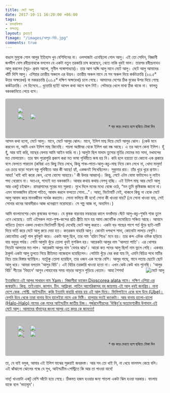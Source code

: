```yaml
---
title: মেটে আলু
date: 2017-10-11 16:20:00 +06:00
tags:
- রসনাবিলাস
- কন্দতত্ত্ব
layout: post
fimage: "/images/আলুর-বিচি.jpg"
comments: true
---
```


বাঙাল মুলুকে গোল আলুর ইতিহাস খুব বেশিদিনের না। ওলন্দাজটা এনেছিলো গোল আলু। এই তো সেদিন, বিজ্ঞানী জগদীশ বোস রবীন্দ্রনাথকে বললেন যে একটা নতুন তরকারি চাষ করেছেন, খেতে নাকি খুবই ভাল। তারপর রবীন্দ্রনাথও আলু করলেন (সূত্র- প্রথম আলো, সুনীল গঙ্গোপাধ্যায়)। তার আগ অব্দি আলু মানে মেটে আলু। মেটে আলু আমাদের খাঁটি দিশি আলু। এশিয়ার ক্রান্তীয় অঞ্চলে এর উদ্ভব। ক্রান্তীয় অঞ্চল মানে যে সব অঞ্চল দিয়ে কর্কটক্রান্তি (২৩.৫° উত্তর অক্ষরেখা) বা মকরক্রান্তি (২৩.৫° দক্ষিণ অক্ষরেখা) চলে গেছে। আমাদের দেশের ঠিক বুকের উপর দিয়ে গেছে কর্কটক্রান্তি। সে হিসেবে… ধুত্তোরি ছাই! আসল কথা আগে বলে নিই। পেটভরে খেলে মাথা ঠিক থাকে না। ফালতু বকবকানিতে পেয়ে বসে।
<div class="row">
    <div class="col-md-12" style="padding: 30px;background: rgba(0, 0, 0, 0.26);border-radius: 4px;">
        <div class="col-sm-6">
            <a href="/images/আলু-গাছ.jpg" data-toggle="lightbox" data-title="আলু গাছ" data-footer="<i>Dioscorea alata" data-gallery="মেটে আলু" style="padding:10px;">
                <img src="/images/আলু-গাছ.jpg" class="img-fluid">
            </a>
        </div>
        <div class="col-sm-6">
            <a href="/images/আলুর-বিচি.jpg" data-toggle="lightbox" data-title="আলুর বিচি" data-footer="এটা গাছে ঝুলে থাকে। পুড়িয়ে খেতাম ছোটবেলায়।" data-gallery="মেটে আলু" style="padding:10px;">
                <img src="/images/আলুর-বিচি.jpg" class="img-fluid">
            </a>
            <a href="/images/মেটে-আলু.jpg" data-toggle="lightbox" data-title="মেটে আলু" data-gallery="আমরুলি" style="padding:10px;">
                <img src="/images/মেটে-আলু.jpg" class="img-fluid">
            </a>
        </div>
        <p style="text-align:right;color: black;margin-bottom: 0;"><small>* বড় করে দেখতে হলে ছবিতে টোকা দিন</small></p>
    </div>
</div>
আসল কথা হলো, মেটে আলু। মানে, মেটে আলুর ঝোল। মানে, ইলিশ মাছ দিয়ে মেটে আলুর ঝোল। (কেউ মনে করবেন না, আমি এখন ইলিশ মাছ কিনেছি। পয়লা অক্টোবর থেকে ইলিশ ধরা বন্ধ আছে। এ তর আগে কেনা ইলিশ। হুঁ হুঁ, আর যাই করি, মাছের বেলায় আমি আইন ভাঙি না।) আলুটা ছিল মাদাম তুসোর মূর্তির মোমের মত সাদা, মখমলের মত মোলায়েম। তার স্বাদ পুরোপুরি প্রকাশ করা মত ভাষা পৃথিবীতে জন্ম হয় নি। কবি হলে হয়তো তা কোনো এক প্রকারে বলে ফেলতে পারতাম (কবিরা এত কিছু নিয়ে লেখে, কিন্তু শাক-পাতা-আলু-কচু-মাছ নিয়ে কেন লেখে না, খোদা মালুম! এর চেয়ে বড়ো সরেশ বস্তু পৃথিবীতে আর কী আছে! হ্যাঁ, একজনই লিখেছিলেন। সুকুমার রায়। তাঁর খুরে খুরে প্রণাম। আহা! 'খাই খাই করো কেন, এসো বোসো আহারে।' কী উদার আহ্বান)।  কিন্তু, পেটে এটম বোমা ফাটালেও দু লাইন পদ্য বেরোবে না। অতএব, গদ্যেই যত বকবকানি। আবার কথায় কথায় বেপথু হচ্ছি। এই ইলিশ মাছ আর মেটে আলু আর একটু চইঝাল। রামপ্রসাদের সুরের মত সুরুয়া। মুখে দিলে মনের মধ্যে বেজে ওঠে, “মন তুমি কৃষিকাজ জানো না। এমন মানবজমিন রইলো পতিত, আবাদ করলে ফলতো সোনা…"। আহা, ভিটেমাটি নেই, থাকলে কিছু না হোক মেটে আলু আবাদ করে মানবজীবন সার্থক করতাম। সোনা ফলিয়ে কী হবে! সোনা কী খাওয়া যায়? (যে সোনা খাওয়া যায়, সেই সোনার ধানের আবাদীরাও আজ ধনেপ্রাণে মরোমরো। সে গল্প আজ না, অন্যদিন।)

আমি বাংলাদেশের খোদ কৃষকের বংশধর। যে কৃষক বারংবার মন্বন্তরের কালে বনবাঁদাড় ঘেঁটে আলু-কচু-শুষনি শাক তুলে এনে খেয়েছে। তাই এইসকল লতা-গুল্ম-কন্দের প্রতি প্রীতি মনে হয় আমা জেনেটিক মেমোরিতে সঞ্চিত আছে। আমাদে বাড়িতে (মানে একদা যেখানে ভিটেমাটি ছিল) দেখেছি মেটে আলু করতে। একটা বড় গাছের পাশে গর্ত খুঁড়ে ছাই-মাটি দিয়ে ভর্তি করে মেটে আলু রুয়ে দেয়া হত। কতরকম বাহারি আলু। কোনটা ধপধপে সাদা, কোনোটা লালচে বেগুনি। কোনোটায় একটু গাল কুটকুট করে। একটা আলু ছিল, তার নাম 'হরিণ শিঙে' মনে হয়। তার কন্দ এদিক ওদিক ছড়িয়ে যায় বহুদুর পর্যন্ত। গোটা আলুটা খুঁড়ে তোলা খুবই মুশকিল হয়। আরেকটা আলুর নাম 'আলতা পাতি'। এর খোসার নিচেটা আলতার মত লাল। আরেকটা আলুর নাম 'বেনার ঝাড়'।  আরো কত পদের আলু ছিল! নাম ভুলে গেছি। একবার ঠাকুর্দা একটা আলু তুলতে গিয়ে রীতিমত নাজেহাল হয়েছিলেন। গোটাটা খুঁড়ে বের করা যায় নি, এমনি বিচিত্র পথে মাটির নিচে তার বিস্তার ঘটেছিল। যতটুকু তোলা হয়েছিল, তার ওজন এক মণের বেশি। আলুর গাছে, মানে লতায় ছোটো ছোট আলু ধরে। আমরা বলতাম 'আলুর বিচি'। এই বিচির তরকারি খাওয়া হতো না। এখন কেউ কেউ খায় শুনেছি। 'আলুর বিচি' শীতের 'বিহানে' আগুন পোহানোর সময় নাড়ার আগুনে পুড়িয়ে খেতাম। আহা শৈশব!<a href="/images/Dioscorea_alata8c.jpg" data-toggle="lightbox" data-gallery="মেটে আলু" data-title="মেটে আলু" data-footer="ঠাকুর্দার তোলা আলুটা কতকটা এইরকম ছিল"><img class="thumbnail img-fluid" src="/images/Dioscorea_alata8c.jpg" style="float:right !important;" alt="মেটে আলু">

ইংরেজিতে এই আলুর সাধারন নাম Yam। বিজ্ঞানীরা ডাকেন Dioscorea alata নামে। দক্ষিণ এশিয়া এর জন্মভূমি। কিন্তু, তাইওয়ান, জাপান, চীন, আফ্রিকা, লাতিন আমেরিকাসহ বহু জায়গায় এই আলু খুবই জনপ্রিয়। নানা দেশে কেক, পেস্ট্রি, আইসক্রীম, কুকি ইত্যাদি বাহারি খাবার হয় এই আলু দিয়ে। ফিলিপাইনে একে বলে উবে (Ube)। বেগুনি উবে থেকে তারা বানায় উবে হালেইয়া নামে এক মিষ্টি। হালুয়ার মতই কতকটা। আর বানায় হালো-হালো (Halo-Halo) নামের এক পদের আইসক্রীম জাতীয় চিজ। গুর্জরদেশীয়দের 'উন্ধিয়ু'র অত্যাবশ্যকীয় উপাদান এই মেটে আলু। আমাদের বাঁদাড়ের জংলা আলুর এত কদর কে জানতো!

<div class="row">
    <div class="col-md-12" style="padding: 30px;background: rgba(0, 0, 0, 0.26);border-radius: 4px;">
        <div class="row">
            <a href="/images/Ubecupcakes.jpg" data-toggle="lightbox" data-title="মেটে আলুর কাপকেক" data-gallery="মেটে আলু" class="col-sm-6" style="padding:10px;">
                <img src="/images/Ubecupcakes.jpg" class="img-fluid">
            </a>
            <a href="/images/ube-haleya.jpg" data-toggle="lightbox" data-title="উবে হালেইয়া" data-footer="বাঙলায় মেটে আলুর হালুয়া বলা যেতে পারে" data-gallery="মেটে আলু" class="col-sm-6" style="padding:10px;">
                <img src="/images/ube-haleya.jpg" class="img-fluid">
            </a>
        </div>
        <div class="row">
            <a href="/images/halo-halo.jpg" data-toggle="lightbox" data-title="হালো-হালো" data-footer="আইসক্রীম জাতীয়। আমাদের মেলায় যে 'ঘষা বরফ' পাওয়া যায়, খানিকটা সেইরকম জিনিস।" data-gallery="মেটে আলু" class="col-sm-6" style="padding:10px;">
                <img src="/images/halo-halo.jpg" class="img-fluid">
            </a>
            <a href="/images/Undhiyu.jpg" data-toggle="lightbox" data-title="উন্ধিয়ু" data-footer="গুর্জরদেশীয় পদ। শব্দটা এসেছে 'উন্ধু' থেকে। মানে 'উল্টো'। মাটির নিচে একটা উল্টো পাত্রের উপর দিক থেকে তাপ দিয়ে এই বস্তু রান্না করা হয়।" data-gallery="মেটে আলু" class="col-sm-6" style="padding:10px;">
                <img src="/images/Undhiyu.jpg" class="img-fluid">
            </a>
        </div>
        <p style="text-align:right;color: black;margin-bottom: 0;"><small>* বড় করে দেখতে হলে ছবিতে টোকা দিন</small></p>
    </div>
</div>

তা, যে যাই বলুক, আমার এই ইলিশ মাঝের সুরুয়াই জবরদস্ত। আর সব তো খাই নি, না খেয়ে ভালমন্দ কেম্নে বলি। এই ঝাঁঝালো ঝোলের গন্ধে যে সুখ, আইসক্রীম-পেস্ট্রিতে কি আর তা পাওয়া যাবে!

নাহ্! খাওয়াটা একটু বেশি আঁটো হয়ে গেছে। ঠিকমত হজম হওয়ার জন্য পাতলা একটা ঝিম হওয়া দরকার। বাংলায় যাকে বলে 'ভাতঘুম'।